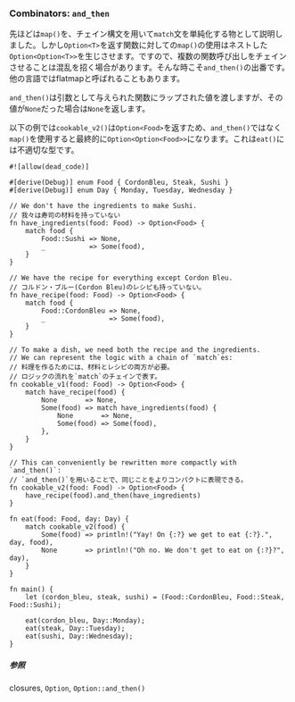 ### Combinators: `and_then`

先ほどは`map()`を、チェイン構文を用いて`match`文を単純化する物として説明しました。しかし`Option<T>`を返す関数に対しての`map()`の使用はネストした`Option<Option<T>>`を生じさせます。ですので、複数の関数呼び出しをチェインさせることは混乱を招く場合があります。そんな時こそ`and_then()`の出番です。他の言語ではflatmapと呼ばれることもあります。

`and_then()`は引数として与えられた関数にラップされた値を渡しますが、その値が`None`だった場合は`None`を返します。

以下の例では`cookable_v2()`は`Option<Food>`を返すため、`and_then()`ではなく`map()`を使用すると最終的に`Option<Option<Food>>`になります。これは`eat()`には不適切な型です。

    #![allow(dead_code)]

    #[derive(Debug)] enum Food { CordonBleu, Steak, Sushi }
    #[derive(Debug)] enum Day { Monday, Tuesday, Wednesday }

    // We don't have the ingredients to make Sushi.
    // 我々は寿司の材料を持っていない
    fn have_ingredients(food: Food) -> Option<Food> {
        match food {
            Food::Sushi => None,
            _           => Some(food),
        }
    }

    // We have the recipe for everything except Cordon Bleu.
    // コルドン・ブルー(Cordon Bleu)のレシピも持っていない。
    fn have_recipe(food: Food) -> Option<Food> {
        match food {
            Food::CordonBleu => None,
            _                => Some(food),
        }
    }

    // To make a dish, we need both the recipe and the ingredients.
    // We can represent the logic with a chain of `match`es:
    // 料理を作るためには、材料とレシピの両方が必要。
    // ロジックの流れを`match`のチェインで表す。
    fn cookable_v1(food: Food) -> Option<Food> {
        match have_recipe(food) {
            None       => None,
            Some(food) => match have_ingredients(food) {
                None       => None,
                Some(food) => Some(food),
            },
        }
    }

    // This can conveniently be rewritten more compactly with `and_then()`:
    // `and_then()`を用いることで、同じことをよりコンパクトに表現できる。
    fn cookable_v2(food: Food) -> Option<Food> {
        have_recipe(food).and_then(have_ingredients)
    }

    fn eat(food: Food, day: Day) {
        match cookable_v2(food) {
            Some(food) => println!("Yay! On {:?} we get to eat {:?}.", day, food),
            None       => println!("Oh no. We don't get to eat on {:?}?", day),
        }
    }

    fn main() {
        let (cordon_bleu, steak, sushi) = (Food::CordonBleu, Food::Steak, Food::Sushi);

        eat(cordon_bleu, Day::Monday);
        eat(steak, Day::Tuesday);
        eat(sushi, Day::Wednesday);
    }

##### 参照

closures,
`Option`,
`Option::and_then()`



